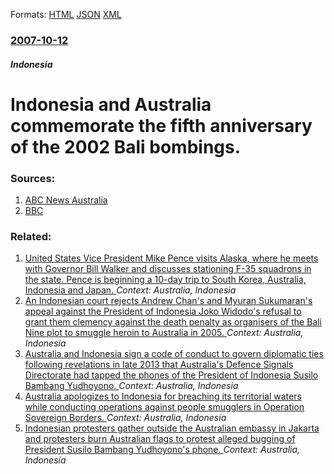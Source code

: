 
Formats: [HTML](/news/2007/10/12/indonesia-and-australia-commemorate-the-fifth-anniversary-of-the-2002-bali-bombings.html)  [JSON](/news/2007/10/12/indonesia-and-australia-commemorate-the-fifth-anniversary-of-the-2002-bali-bombings.json)  [XML](/news/2007/10/12/indonesia-and-australia-commemorate-the-fifth-anniversary-of-the-2002-bali-bombings.xml)  

### [2007-10-12](/news/2007/10/12/index.md)

##### Indonesia
#  Indonesia and Australia commemorate the fifth anniversary of the 2002 Bali bombings. 




### Sources:

1. [ABC News Australia](http://abc.net.au/news/stories/2007/10/12/2057503.htm)
2. [BBC](http://news.bbc.co.uk/2/hi/asia-pacific/7040805.stm)

### Related:

1. [ United States Vice President Mike Pence visits Alaska, where he meets with Governor Bill Walker and discusses stationing F-35 squadrons in the state. Pence is beginning a 10-day trip to South Korea, Australia, Indonesia and Japan. ](/news/2017/04/15/united-states-vice-president-mike-pence-visits-alaska-where-he-meets-with-governor-bill-walker-and-discusses-stationing-f-35-squadrons-in.md) _Context: Australia, Indonesia_
2. [An Indonesian court rejects Andrew Chan's and Myuran Sukumaran's appeal against the President of Indonesia Joko Widodo's refusal to grant them clemency against the death penalty as organisers of the Bali Nine plot to smuggle heroin to Australia in 2005. ](/news/2015/04/6/an-indonesian-court-rejects-andrew-chan-s-and-myuran-sukumaran-s-appeal-against-the-president-of-indonesia-joko-widodo-s-refusal-to-grant-th.md) _Context: Australia, Indonesia_
3. [Australia and Indonesia sign a code of conduct to govern diplomatic ties following revelations in late 2013 that Australia's Defence Signals Directorate had tapped the phones of the President of Indonesia Susilo Bambang Yudhoyono. ](/news/2014/08/28/australia-and-indonesia-sign-a-code-of-conduct-to-govern-diplomatic-ties-following-revelations-in-late-2013-that-australia-s-defence-signals.md) _Context: Australia, Indonesia_
4. [Australia apologizes to Indonesia for breaching its territorial waters while conducting operations against people smugglers in Operation Sovereign Borders. ](/news/2014/01/17/australia-apologizes-to-indonesia-for-breaching-its-territorial-waters-while-conducting-operations-against-people-smugglers-in-operation-sov.md) _Context: Australia, Indonesia_
5. [Indonesian protesters gather outside the Australian embassy in Jakarta and protesters burn Australian flags to protest alleged bugging of President Susilo Bambang Yudhoyono's phone. ](/news/2013/11/21/indonesian-protesters-gather-outside-the-australian-embassy-in-jakarta-and-protesters-burn-australian-flags-to-protest-alleged-bugging-of-pr.md) _Context: Australia, Indonesia_
